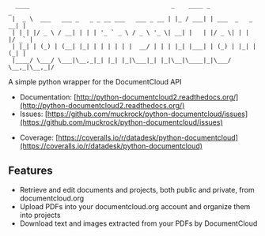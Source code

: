 <pre><code>  ____                                        _    ____ _                 _
 |  _ \  ___   ___ _   _ _ __ ___   ___ _ __ | |_ / ___| | ___  _   _  __| |
 | | | |/ _ \ / __| | | | '_ ` _ \ / _ \ '_ \| __| |   | |/ _ \| | | |/ _` |
 | |_| | (_) | (__| |_| | | | | | |  __/ | | | |_| |___| | (_) | |_| | (_| |
 |____/ \___/ \___|\__,_|_| |_| |_|\___|_| |_|\__|\____|_|\___/ \__,_|\__,_|/  </code></pre>

A simple python wrapper for the DocumentCloud API

* Documentation: [http://python-documentcloud2.readthedocs.org/](http://python-documentcloud2.readthedocs.org/)
* Issues: [https://github.com/muckrock/python-documentcloud/issues](https://github.com/muckrock/python-documentcloud/issues)
<!--* Packaging: [https://pypi.python.org/pypi/python-documentcloud2](https://pypi.python.org/pypi/python-documentcloud2)-->
* Coverage: [https://coveralls.io/r/datadesk/python-documentcloud](https://coveralls.io/r/datadesk/python-documentcloud)

Features
--------

* Retrieve and edit documents and projects, both public and private, from documentcloud.org
* Upload PDFs into your documentcloud.org account and organize them into projects
* Download text and images extracted from your PDFs by DocumentCloud

<!--
Getting started
---------------

Installation is as easy as...

```bash
$ pip install python-documentcloud2
```
-->
